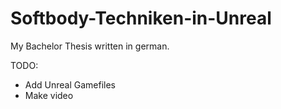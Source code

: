# Softbody-Techniken-in-Unreal
My Bachelor Thesis written in german.

TODO:
- Add Unreal Gamefiles
- Make video
